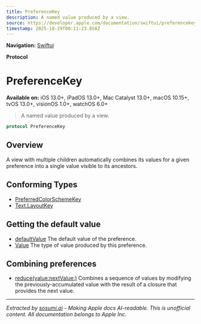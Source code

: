 ```yaml
---
title: PreferenceKey
description: A named value produced by a view.
source: https://developer.apple.com/documentation/swiftui/preferencekey
timestamp: 2025-10-29T00:11:23.858Z
---
```


**Navigation:** [Swiftui](/documentation/swiftui)

**Protocol**

# PreferenceKey

**Available on:** iOS 13.0+, iPadOS 13.0+, Mac Catalyst 13.0+, macOS 10.15+, tvOS 13.0+, visionOS 1.0+, watchOS 6.0+

> A named value produced by a view.

```swift
protocol PreferenceKey
```

## Overview

A view with multiple children automatically combines its values for a given preference into a single value visible to its ancestors.

## Conforming Types

- [PreferredColorSchemeKey](/documentation/swiftui/preferredcolorschemekey)
- [Text.LayoutKey](/documentation/swiftui/text/layoutkey)

## Getting the default value

- [defaultValue](/documentation/swiftui/preferencekey/defaultvalue) The default value of the preference.
- [Value](/documentation/swiftui/preferencekey/value) The type of value produced by this preference.

## Combining preferences

- [reduce(value:nextValue:)](/documentation/swiftui/preferencekey/reduce(value:nextvalue:)) Combines a sequence of values by modifying the previously-accumulated value with the result of a closure that provides the next value.

---

*Extracted by [sosumi.ai](https://sosumi.ai) - Making Apple docs AI-readable.*
*This is unofficial content. All documentation belongs to Apple Inc.*

